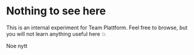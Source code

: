 # Nothing to see here

This is an internal experiment for Team Plattform.
Feel free to browse, but you will not learn anything useful here :boom:

Noe nytt
